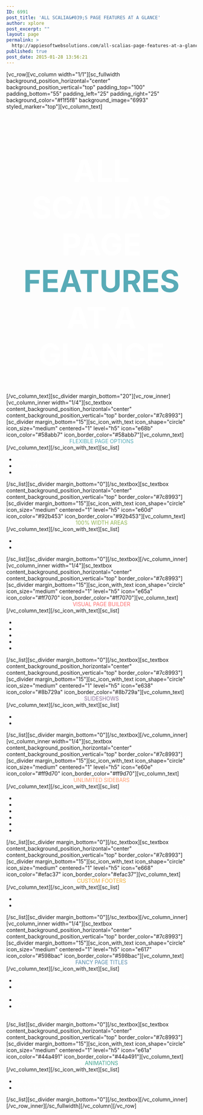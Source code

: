 ```yaml
---
ID: 6991
post_title: 'ALL SCALIA&#039;S PAGE FEATURES AT A GLANCE'
author: xplore
post_excerpt: ""
layout: page
permalink: >
  http://appiesoftwebsolutions.com/all-scalias-page-features-at-a-glance/
published: true
post_date: 2015-01-28 13:56:21
---
```

[vc_row][vc_column width="1/1"][sc_fullwidth background_position_horizontal="center" background_position_vertical="top" padding_top="100" padding_bottom="55" padding_left="25" padding_right="25" background_color="#f1f5f8" background_image="6993" styled_marker="top"][vc_column_text]
<h1 style="text-align: center; font-size: 80px;"><span style="color: #ffffff;">ALL SCALIA'S PAGE</span> <span style="color: #58abb7;">FEATURES</span> <span style="color: #ffffff;">AT A GLANCE</span></h1>
[/vc_column_text][sc_divider margin_bottom="20"][vc_row_inner][vc_column_inner width="1/4"][sc_textbox content_background_position_horizontal="center" content_background_position_vertical="top" border_color="#7c8993"][sc_divider margin_bottom="15"][sc_icon_with_text icon_shape="circle" icon_size="medium" centered="1" level="h5" icon="e68b" icon_color="#58abb7" icon_border_color="#58abb7"][vc_column_text]
<div class="title-h5" style="text-align: center;"><span style="color: #58abb7;">FLEXIBLE PAGE OPTIONS</span></div>
[/vc_column_text][/sc_icon_with_text][sc_list]
<ul>
	<li><span style="color: #ffffff;">Fully customizable pages</span></li>
	<li><span style="color: #ffffff;">Bunch of buil-in page settings &amp; options  </span></li>
	<li><span style="color: #ffffff;">Build any page layout you wish</span></li>
</ul>
[/sc_list][sc_divider margin_bottom="0"][/sc_textbox][sc_textbox content_background_position_horizontal="center" content_background_position_vertical="top" border_color="#7c8993"][sc_divider margin_bottom="15"][sc_icon_with_text icon_shape="circle" icon_size="medium" centered="1" level="h5" icon="e60d" icon_color="#92b453" icon_border_color="#92b453"][vc_column_text]
<div class="title-h5" style="text-align: center;"><span style="color: #92b453;">100% WIDTH AREAS</span></div>
[/vc_column_text][/sc_icon_with_text][sc_list]
<ul>
	<li><span style="color: #ffffff;">Use 100% width areas anywhere on your page</span></li>
	<li><span style="color: #ffffff;">Enable parallax backgrounds to impress your visitors</span></li>
</ul>
[/sc_list][sc_divider margin_bottom="0"][/sc_textbox][/vc_column_inner][vc_column_inner width="1/4"][sc_textbox content_background_position_horizontal="center" content_background_position_vertical="top" border_color="#7c8993"][sc_divider margin_bottom="15"][sc_icon_with_text icon_shape="circle" icon_size="medium" centered="1" level="h5" icon="e65a" icon_color="#ff7070" icon_border_color="#ff7070"][vc_column_text]
<div class="title-h5" style="text-align: center;"><span style="color: #ff7070;">VISUAL PAGE BUILDER</span></div>
[/vc_column_text][/sc_icon_with_text][sc_list]
<ul>
	<li><span style="color: #ffffff;">Visual composer on board</span></li>
	<li><span style="color: #ffffff;">Create your pages in minutes, using frontend page builder</span></li>
	<li><span style="color: #ffffff;">Configure all page elements very easy &amp; intuitive</span></li>
	<li><span style="color: #ffffff;">Position your elements per drag'n'drop</span></li>
	<li><span style="color: #ffffff;">Calibrate &amp; fine-tune all paddings &amp; margins per click</span></li>
</ul>
[/sc_list][sc_divider margin_bottom="0"][/sc_textbox][sc_textbox content_background_position_horizontal="center" content_background_position_vertical="top" border_color="#7c8993"][sc_divider margin_bottom="15"][sc_icon_with_text icon_shape="circle" icon_size="medium" centered="1" level="h5" icon="e638" icon_color="#8b729a" icon_border_color="#8b729a"][vc_column_text]
<div class="title-h5" style="text-align: center;"><span style="color: #8b729a;">SLIDESHOWS</span></div>
[/vc_column_text][/sc_icon_with_text][sc_list]
<ul>
	<li><span style="color: #ffffff;">Enable slideshows in your page header area</span></li>
	<li><span style="color: #ffffff;">Choose from amazing layerslider and awesome nivoslider</span></li>
</ul>
[/sc_list][sc_divider margin_bottom="0"][/sc_textbox][/vc_column_inner][vc_column_inner width="1/4"][sc_textbox content_background_position_horizontal="center" content_background_position_vertical="top" border_color="#7c8993"][sc_divider margin_bottom="15"][sc_icon_with_text icon_shape="circle" icon_size="medium" centered="1" level="h5" icon="e60e" icon_color="#ff9d70" icon_border_color="#ff9d70"][vc_column_text]
<div class="title-h5" style="text-align: center;"><span style="color: #ff7070;"><span style="color: #ff9d70;">UNLIMITED SIDEBARS</span> </span></div>
[/vc_column_text][/sc_icon_with_text][sc_list]
<ul>
	<li><span style="color: #ffffff;">Customizable sidebars per page. Use individual widgets &amp; settings</span></li>
	<li><span style="color: #ffffff;">Left/right position. Enable sidebars in your page options</span></li>
	<li><span style="color: #ffffff;">Disable sidebars for fullwidth pages</span></li>
	<li><span style="color: #ffffff;">Sticky sidebar option. Always visible fixed sidebar by vertical scrolling</span></li>
	<li><span style="color: #ffffff;">15 custom widgets in various styles</span></li>
	<li><span style="color: #ffffff;">Add widgets by simple drag'n'drop</span></li>
</ul>
[/sc_list][sc_divider margin_bottom="0"][/sc_textbox][sc_textbox content_background_position_horizontal="center" content_background_position_vertical="top" border_color="#7c8993"][sc_divider margin_bottom="15"][sc_icon_with_text icon_shape="circle" icon_size="medium" centered="1" level="h5" icon="e668" icon_color="#efac37" icon_border_color="#efac37"][vc_column_text]
<div class="title-h5" style="text-align: center;"><span style="color: #ff7070;"><span style="color: #efac37;">CUSTOM FOOTERS</span> </span></div>
[/vc_column_text][/sc_icon_with_text][sc_list]
<ul>
	<li><span style="color: #ffffff;">Footer sidebar. Customizable per page</span></li>
	<li><span style="color: #ffffff;">Use any widgets you wish</span></li>
</ul>
[/sc_list][sc_divider margin_bottom="0"][/sc_textbox][/vc_column_inner][vc_column_inner width="1/4"][sc_textbox content_background_position_horizontal="center" content_background_position_vertical="top" border_color="#7c8993"][sc_divider margin_bottom="15"][sc_icon_with_text icon_shape="circle" icon_size="medium" centered="1" level="h5" icon="e617" icon_color="#598bac" icon_border_color="#598bac"][vc_column_text]
<div class="title-h5" style="text-align: center;"><span style="color: #ff7070;"><span style="color: #598bac;">FANCY PAGE TITLES</span>
</span></div>
[/vc_column_text][/sc_icon_with_text][sc_list]
<ul>
	<li><span style="color: #ffffff;">Enable fancy titles with custom excerpts in various styles</span></li>
	<li><span style="color: #ffffff;">Unlimited color &amp; image backgrounds. 18 creative image backgrounds included</span></li>
	<li><span style="color: #ffffff;">Upload your own backgrounds</span></li>
	<li><span style="color: #ffffff;">400+ Font Icons with different sizes, shapes, styles and bicolored settings</span></li>
</ul>
[/sc_list][sc_divider margin_bottom="0"][/sc_textbox][sc_textbox content_background_position_horizontal="center" content_background_position_vertical="top" border_color="#7c8993"][sc_divider margin_bottom="15"][sc_icon_with_text icon_shape="circle" icon_size="medium" centered="1" level="h5" icon="e61a" icon_color="#44a491" icon_border_color="#44a491"][vc_column_text]
<div class="title-h5" style="text-align: center;"><span style="color: #ff7070;"><span style="color: #44a491;">ANIMATIONS</span>
</span></div>
[/vc_column_text][/sc_icon_with_text][sc_list]
<ul>
	<li><span style="color: #ffffff;">Set beautiful css animations for different content elements</span></li>
	<li><span style="color: #ffffff;">Enable lazy loading animations </span></li>
</ul>
[/sc_list][sc_divider margin_bottom="0"][/sc_textbox][/vc_column_inner][/vc_row_inner][/sc_fullwidth][/vc_column][/vc_row]